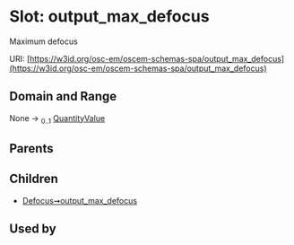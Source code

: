 
# Slot: output_max_defocus

Maximum defocus

URI: [https://w3id.org/osc-em/oscem-schemas-spa/output_max_defocus](https://w3id.org/osc-em/oscem-schemas-spa/output_max_defocus)


## Domain and Range

None &#8594;  <sub>0..1</sub> [QuantityValue](QuantityValue.md)

## Parents


## Children

 *  [Defocus➞output_max_defocus](Defocus_output_max_defocus.md)

## Used by


